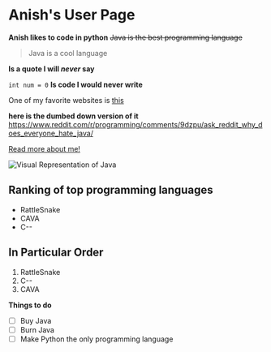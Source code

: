 # Anish's User Page

**Anish likes to code in python**
~~Java is the best programming language~~
> Java is a cool language

 **Is a quote I will _never_ say**

`int num = 0` **Is code I would never write**

One of my favorite websites is [this](https://www.reddit.com/r/rant/comments/5pmbyb/fuck_java/)

 **here is the dumbed down version of it**  https://www.reddit.com/r/programming/comments/9dzpu/ask_reddit_why_does_everyone_hate_java/

 [Read more about me!](./PRIVATE.txt)
 
 ![Visual Representation of Java](https://abbeypartyrentals.com/images/stories/virtuemart/product/trash_with_liner.jpg)
 
 ## Ranking of top programming languages
 - RattleSnake
- CAVA
- C--

## In Particular Order
1. RattleSnake
2. C--
3. CAVA
   
**Things to do**
- [ ] Buy Java
- [ ] Burn Java
- [ ] Make Python the only programming language 